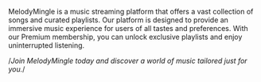 MelodyMingle is a music streaming platform that offers a vast collection of songs and curated playlists. Our platform is designed to provide an immersive music experience for users of all tastes and preferences. 
With our Premium membership, you can unlock exclusive playlists and enjoy uninterrupted listening. 

/*Join MelodyMingle today and discover a world of music tailored just for you.*/
